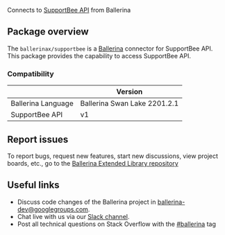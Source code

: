 Connects to [SupportBee API](https://supportbee.com/api) from Ballerina

## Package overview
The `ballerinax/supportbee` is a [Ballerina](https://ballerina.io/) connector for SupportBee API.
This package provides the capability to access SupportBee API.

### Compatibility
|                               | Version                         |
|-------------------------------|---------------------------------|
| Ballerina Language            | Ballerina Swan Lake 2201.2.1      | 
| SupportBee API                | v1                              |

## Report issues
To report bugs, request new features, start new discussions, view project boards, etc., go to the [Ballerina Extended Library repository](https://github.com/ballerina-platform/ballerina-extended-library)

## Useful links
- Discuss code changes of the Ballerina project in [ballerina-dev@googlegroups.com](mailto:ballerina-dev@googlegroups.com).
- Chat live with us via our [Slack channel](https://ballerina.io/community/slack/).
- Post all technical questions on Stack Overflow with the [#ballerina](https://stackoverflow.com/questions/tagged/ballerina) tag
